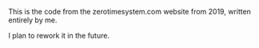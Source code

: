 This is the code from the zerotimesystem.com website from 2019, written entirely by me.  

I plan to rework it in the future. 
